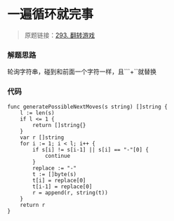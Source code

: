 # 一遍循环就完事
> 原题链接：[293. 翻转游戏](https://leetcode-cn.com/problems/flip-game/)

### 解题思路

轮询字符串，碰到和前面一个字符一样，且```+``就替换

### 代码

```golang
func generatePossibleNextMoves(s string) []string {
	l := len(s)
	if l <= 1 {
		return []string{}
	}
	var r []string
	for i := 1; i < l; i++ {
		if s[i] != s[i-1] || s[i] == "-"[0] {
			continue
		}
		replace := "-"
		t := []byte(s)
		t[i] = replace[0]
		t[i-1] = replace[0]
		r = append(r, string(t))
	}
	return r
}
```